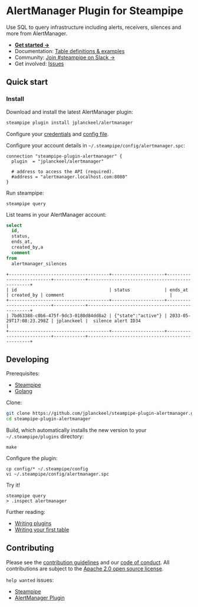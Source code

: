 
# AlertManager Plugin for Steampipe

Use SQL to query infrastructure including alerts, receivers, silences and more from AlertManager.

- **[Get started →](https://hub.steampipe.io/plugins/jplanckeel/alertmanager)**
- Documentation: [Table definitions & examples](https://hub.steampipe.io/plugins/jplanckeel/alertmanager/tables)
- Community: [Join #steampipe on Slack →](https://turbot.com/community/join)
- Get involved: [Issues](https://github.com/jplanckeel/alertmanager/issues)

## Quick start

### Install

Download and install the latest AlertManager plugin:

```bash
steampipe plugin install jplanckeel/alertmanager
```

Configure your [credentials](https://hub.steampipe.io/plugins/jplanckeel/alertmanager#credentials) and [config file](https://hub.steampipe.io/plugins/jplanckeel/alertmanager#configuration).

Configure your account details in `~/.steampipe/config/alertmanager.spc`:

```hcl
connection "steampipe-plugin-alertmanager" {
  plugin  = "jplanckeel/alertmanager"

  # address to access the API (required).
  #address = "alertmanager.localhost.com:8080"
}
```

Run steampipe:

```shell
steampipe query
```

List teams in your AlertManager account:

```sql
select
  id,
  status,
  ends_at,
  created_by,a
  comment
from
  alertmanager_silences
```

```
+--------------------------------------+--------------------+--------------------------+------------+------------------------------------------------+
| id                                   | status             | ends_at                  | created_by | comment                                        |
+--------------------------------------+--------------------+--------------------------+------------+------------------------------------------------+
| 7bd63388-c0b6-475f-9dc3-0180d84dd8a2 | {"state":"active"} | 2033-05-29T17:08:23.298Z | jplanckeel |  silence alert ID34                            |
+--------------------------------------+--------------------+--------------------------+------------+------------------------------------------------+
```

## Developing

Prerequisites:

- [Steampipe](https://steampipe.io/downloads)
- [Golang](https://golang.org/doc/install)

Clone:

```sh
git clone https://github.com/jplanckeel/steampipe-plugin-alertmanager.git
cd steampipe-plugin-alertmanager
```

Build, which automatically installs the new version to your `~/.steampipe/plugins` directory:

```
make
```

Configure the plugin:

```
cp config/* ~/.steampipe/config
vi ~/.steampipe/config/alertmanager.spc
```

Try it!

```
steampipe query
> .inspect alertmanager
```

Further reading:

- [Writing plugins](https://steampipe.io/docs/develop/writing-plugins)
- [Writing your first table](https://steampipe.io/docs/develop/writing-your-first-table)

## Contributing

Please see the [contribution guidelines](https://github.com/turbot/steampipe/blob/main/CONTRIBUTING.md) and our [code of conduct](https://github.com/turbot/steampipe/blob/main/CODE_OF_CONDUCT.md). All contributions are subject to the [Apache 2.0 open source license](https://github.com/jplanckeel/steampipe-plugin-alertmanager/blob/main/LICENSE).

`help wanted` issues:

- [Steampipe](https://github.com/turbot/steampipe/labels/help%20wanted)
- [AlertManager Plugin](https://github.com/jplanckeel/steampipe-plugin-alertmanager/labels/help%20wanted)
